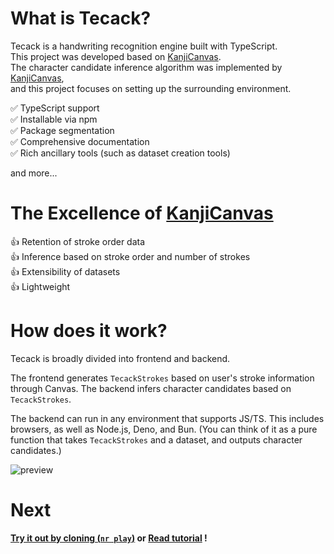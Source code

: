 # What is Tecack?

Tecack is a handwriting recognition engine built with TypeScript.  
This project was developed based on [KanjiCanvas](https://github.com/asdfjkl/kanjicanvas).  
The character candidate inference algorithm was implemented by [KanjiCanvas](https://github.com/asdfjkl/kanjicanvas),  
and this project focuses on setting up the surrounding environment.

✅ TypeScript support  
✅ Installable via npm  
✅ Package segmentation  
✅ Comprehensive documentation  
✅ Rich ancillary tools (such as dataset creation tools)

and more...

# The Excellence of [KanjiCanvas](https://github.com/asdfjkl/kanjicanvas)

👍 Retention of stroke order data  
👍 Inference based on stroke order and number of strokes  
👍 Extensibility of datasets  
👍 Lightweight

# How does it work?

Tecack is broadly divided into frontend and backend.

The frontend generates `TecackStrokes` based on user's stroke information through Canvas.
The backend infers character candidates based on `TecackStrokes`.

The backend can run in any environment that supports JS/TS.
This includes browsers, as well as Node.js, Deno, and Bun.
(You can think of it as a pure function that takes `TecackStrokes` and a dataset, and outputs character candidates.)

![preview](/tecack.gif)

# Next

**[Try it out by cloning (`nr play`)](https://github.com/ublib/tecack) or [Read tutorial](/introduction/getting-started.md) !**
